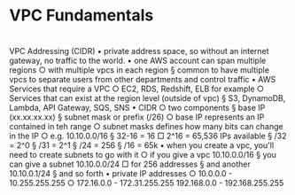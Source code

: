 # VPC Fundamentals
#
VPC Addressing (CIDR)
	• private address space, so without an internet gateway, no traffic to the world.
	• one AWS account can span multiple regions
		○ with multiple vpcs in each region
			§ common to have multiple vpcs to separate users from other departments and control traffic
	• AWS Services that require a VPC
		○ EC2, RDS, Redshift, ELB for example
		○ Services that can exist at the region level (outside of vpc)
			§ S3, DynamoDB, Lambda, API Gateway, SQS, SNS
	• CIDR
		○ two components
			§ base IP (xx.xx.xx.xx)
			§ subnet mask or prefix (/26)
		○ base IP represents an IP contained in teh range
		○ subnet masks defines how many bits can change in the IP
		○ e.g. 10.10.0.0/16
			§ 32-16 = 16 
				□ 2^16 = 65,536 IPs available
			§ /32 = 2^0
			§ /31 = 2^1
			§ /24 = 256
			§ /16 = 65k
	• when you create a vpc, you'll need to create subnets to go with it
		○ if you give a vpc 10.10.0.0/16
			§ you can give a subnet 10.10.0.0/24
				□ for 256 addresses
			§ and another 10.10.0.1/24
			§ and so forth
	• private IP addresses
		○ 10.0.0.0 - 10.255.255.255
		○ 172.16.0.0 - 172.31.255.255
192.168.0.0 - 192.168.255.255
